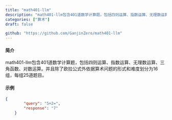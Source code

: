 ```yaml
---
title: "math401-llm"
description: "math401-llm包含401道数学计算题，包括四则运算、指数运算、无理数运算、三角函数、对数运算。并且除了欧拉公式外依据算术问题的形式和难度划分为16组，每组25道题目。"
categories: ["算术"]
draft: false

github: "https://github.com/GanjinZero/math401-llm"
---
```


#### 简介

math401-llm包含401道数学计算题，包括四则运算、指数运算、无理数运算、三角函数、对数运算。并且除了欧拉公式外依据算术问题的形式和难度划分为16组，每组25道题目。

#### 示例

```json
{
        "query": "5+2=",
        "response": "7"
    }
```